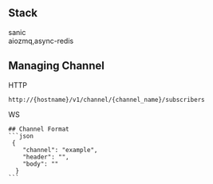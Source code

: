 ## Stack
sanic    
aiozmq,async-redis
## Managing Channel

HTTP
```
http://{hostname}/v1/channel/{channel_name}/subscribers
```

WS
``````
## Channel Format
```json
 {
    "channel": "example",
    "header": "",
    "body": ""
  }
```
